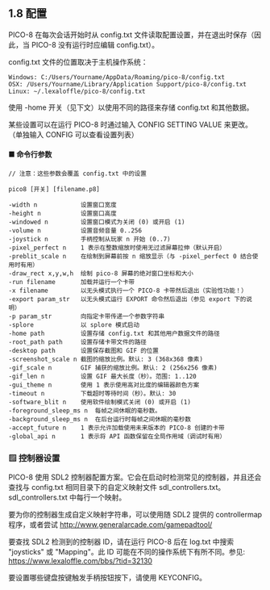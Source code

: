 ## 1.8 配置

PICO-8 在每次会话开始时从 config.txt 文件读取配置设置，并在退出时保存（因此，当 PICO-8 没有运行时应编辑 config.txt）。

config.txt 文件的位置取决于主机操作系统：

```
Windows: C:/Users/Yourname/AppData/Roaming/pico-8/config.txt  
OSX: /Users/Yourname/Library/Application Support/pico-8/config.txt  
Linux: ~/.lexaloffle/pico-8/config.txt  
```

使用 -home 开关（见下文）以使用不同的路径来存储 config.txt 和其他数据。

某些设置可以在运行 PICO-8 时通过输入 CONFIG SETTING VALUE 来更改。（单独输入 CONFIG 可以查看设置列表）

#### ■ 命令行参数

```
// 注意：这些参数会覆盖 config.txt 中的设置

pico8 [开关] [filename.p8]

-width n            设置窗口宽度  
-height n           设置窗口高度  
-windowed n         设置窗口模式为关闭 (0) 或开启 (1)  
-volume n           设置音频音量 0..256  
-joystick n         手柄控制从玩家 n 开始 (0..7)  
-pixel_perfect n    1 表示在整数缩放时使用无过滤屏幕拉伸（默认开启）  
-preblit_scale n    在绘制到屏幕前按 n 缩放显示（与 -pixel_perfect 0 结合使用时有用）  
-draw_rect x,y,w,h  绘制 pico-8 屏幕的绝对窗口坐标和大小  
-run filename       加载并运行一个卡带  
-x filename         以无头模式执行一个 PICO-8 卡带然后退出（实验性功能！）  
-export param_str   以无头模式运行 EXPORT 命令然后退出（参见 export 下的说明）  
-p param_str        向指定卡带传递一个参数字符串  
-splore             以 splore 模式启动  
-home path          设置存储 config.txt 和其他用户数据文件的路径  
-root_path path     设置存储卡带文件的路径  
-desktop path       设置保存截图和 GIF 的位置  
-screenshot_scale n 截图的缩放比例。默认: 3 (368x368 像素)  
-gif_scale n        GIF 捕获的缩放比例。默认: 2 (256x256 像素)  
-gif_len n          设置 GIF 最大长度（秒）。范围: 1..120  
-gui_theme n        使用 1 表示使用高对比度的编辑器颜色方案  
-timeout n          下载超时等待时间（秒）。默认: 30  
-software_blit n    使用软件绘制模式关闭 (0) 或开启 (1)  
-foreground_sleep_ms n  每帧之间休眠的毫秒数。  
-background_sleep_ms n  在后台运行时每帧之间休眠的毫秒数  
-accept_future n    1 表示允许加载使用未来版本的 PICO-8 创建的卡带  
-global_api n       1 表示将 API 函数保留在全局作用域（调试时有用）  
```

### ▨ 控制器设置

PICO-8 使用 SDL2 控制器配置方案。它会在启动时检测常见的控制器，并且还会查找与 config.txt 相同目录下的自定义映射文件 sdl_controllers.txt。sdl_controllers.txt 中每行一个映射。

要为你的控制器生成自定义映射字符串，可以使用随 SDL2 提供的 controllermap 程序，或者尝试 http://www.generalarcade.com/gamepadtool/

要查找 SDL2 检测到的控制器 ID，请在运行 PICO-8 后在 log.txt 中搜索 "joysticks" 或 "Mapping"。此 ID 可能在不同的操作系统下有所不同。参见: https://www.lexaloffle.com/bbs/?tid=32130

要设置哪些键盘按键触发手柄按钮按下，请使用 KEYCONFIG。